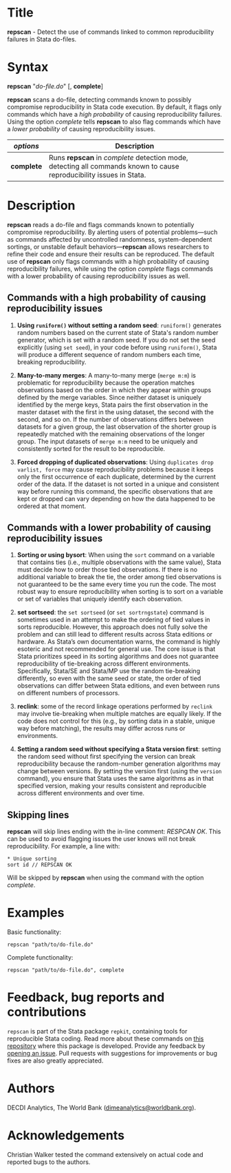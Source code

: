 # Title

__repscan__ - Detect the use of commands linked to common reproducibility failures in Stata do-files.

# Syntax

__repscan__ "_do-file.do_" [, __complete__]

__repscan__ scans a do-file, detecting commands known to possibly compromise reproducibility in Stata code execution.
By default, it flags only commands which have a _high probability_ of causing reproducibility failures.
Using the option _complete_ tells __repscan__ to also flag commands which have a _lower probability_ of causing reproducibility issues.

| _options_ | Description |
|-----------|-------------|
| __complete__ | Runs __repscan__ in _complete_ detection mode, detecting all commands known to cause reproducibility issues in Stata. |

# Description

__repscan__ reads a do-file and flags commands known to potentially compromise reproducibility.
By alerting users of potential problems—such as commands affected by uncontrolled randomness, system-dependent sortings, or unstable default behaviors—__repscan__ allows researchers to refine their code and ensure their results can be reproduced.
The default use of __repscan__ only flags commands with a high probability of causing reproducibility failures, while using the option _complete_ flags commands with a lower probability of causing reproducibility issues as well.

## Commands with a high probability of causing reproducibility issues

1. __Using `runiform()` without setting a random seed__: `runiform()` generates random numbers based on the current state of Stata's random number generator, which is set with a random seed.
If you do not set the seed explicitly (using `set seed`), in your code before using `runiform()`, Stata will produce a different sequence of random numbers each time, breaking reproducibility.

2. __Many-to-many merges__: A many-to-many merge (`merge m:m`) is problematic for reproducibility because the operation matches observations based on the order in which they appear within groups defined by the merge variables.
Since neither dataset is uniquely identified by the merge keys, Stata pairs the first observation in the master dataset with the first in the using dataset, the second with the second, and so on.
If the number of observations differs between datasets for a given group, the last observation of the shorter group is repeatedly matched with the remaining observations of the longer group.
The input datasets of `merge m:m` need to be uniquely and consistently sorted for the result to be reproducible.

3. __Forced dropping of duplicated observations__: Using `duplicates drop varlist, force` may cause reproducibility problems because it keeps only the first occurrence of each duplicate, determined by the current order of the data.
If the dataset is not sorted in a unique and consistent way before running this command, the specific observations that are kept or dropped can vary depending on how the data happened to be ordered at that moment.

## Commands with a lower probability of causing reproducibility issues

1. __Sorting or using bysort__: When using the `sort` command on a variable that contains ties (i.e., multiple observations with the same value), Stata must decide how to order those tied observations.
If there is no additional variable to break the tie, the order among tied observations is not guaranteed to be the same every time you run the code.
The most robust way to ensure reproducibility when sorting is to sort on a variable or set of variables that uniquely identify each observation.

2. __set sortseed__: the `set sortseed` (or `set sortrngstate`) command is sometimes used in an attempt to make the ordering of tied values in sorts reproducible.
However, this approach does not fully solve the problem and can still lead to different results across Stata editions or hardware.
As Stata’s own documentation warns, the command is highly esoteric and not recommended for general use.
The core issue is that Stata prioritizes speed in its sorting algorithms and does not guarantee reproducibility of tie-breaking across different environments.
Specifically, Stata/SE and Stata/MP use the random tie-breaking differently, so even with the same seed or state, the order of tied observations can differ between Stata editions, and even between runs on different numbers of processors.

3. __reclink__: some of the record linkage operations performed by `reclink` may involve tie-breaking when multiple matches are equally likely.
If the code does not control for this (e.g., by sorting data in a stable, unique way before matching), the results may differ across runs or environments.

4. __Setting a random seed without specifying a Stata version first__: setting the random seed without first specifying the version can break reproducibility because the random-number generation algorithms may change between versions.
By setting the version first (using the `version` command), you ensure that Stata uses the same algorithms as in that specified version, making your results consistent and reproducible across different environments and over time.

## Skipping lines

__repscan__ will skip lines ending with the in-line comment: _RESPCAN OK_.
This can be used to avoid flagging issues the user knows will not break reproducibility.
For example, a line with:

```
* Unique sorting
sort id // REPSCAN OK
```

Will be skipped by __repscan__ when using the command with the option _complete_.

# Examples

Basic functionality:

```
repscan "path/to/do-file.do"
```

Complete functionality:

```
repscan "path/to/do-file.do", complete
```

# Feedback, bug reports and contributions

`repscan` is part of the Stata package `repkit`, containing tools for reproducible Stata coding.
Read more about these commands on [this repository](https://github.com/worldbank/repkit) where this package is developed.
Provide any feedback by [opening an issue](https://github.com/worldbank/repkit/issues).
Pull requests with suggestions for improvements or bug fixes are also greatly appreciated.

# Authors

DECDI Analytics, The World Bank (dimeanalytics@worldbank.org).

# Acknowledgements

Christian Walker tested the command extensively on actual code and reported bugs to the authors.
